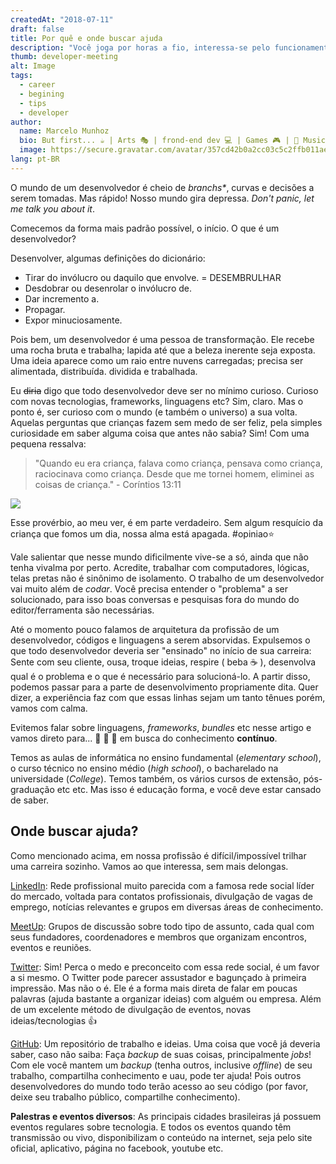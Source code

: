 ```yaml
---
createdAt: "2018-07-11"
draft: false
title: Por quê e onde buscar ajuda
description: "Você joga por horas a fio, interessa-se pelo funcionamento dos sites que admira, é curioso sobre diversos assuntos. Um dia a luz acende em sua cabeça e eis a decisão: Quero ser desenvolvedor. E agora?"
thumb: developer-meeting
alt: Image
tags:
  - career
  - begining
  - tips
  - developer
author:
  name: Marcelo Munhoz
  bio: But first... ☕ | Arts 🎭 | frond-end dev 💻 | Games 🎮 | 🤟 Music 🎧 | Movies 🎥 | Tattoo ☠
  image: https://secure.gravatar.com/avatar/357cd42b0a2cc03c5c2ffb011aec5e8f?s=180
lang: pt-BR
---
```


O mundo de um desenvolvedor é cheio de _branchs\*_, curvas e decisões a serem tomadas. Mas rápido! Nosso mundo gira depressa. _Don't panic, let me talk you about it_.

Comecemos da forma mais padrão possível, o início. O que é um desenvolvedor?

Desenvolver, algumas definições do dicionário:

- Tirar do invólucro ou daquilo que envolve. = DESEMBRULHAR
- Desdobrar ou desenrolar o invólucro de.
- Dar incremento a.
- Propagar.
- Expor minuciosamente.

Pois bem, um desenvolvedor é uma pessoa de transformação. Ele recebe uma rocha bruta e trabalha; lapida até que a beleza inerente seja exposta. Uma ideia aparece como um raio entre nuvens carregadas; precisa ser alimentada, distribuída. dividida e trabalhada.

Eu <del>diria</del> digo que todo desenvolvedor deve ser no mínimo curioso. Curioso com novas tecnologias, frameworks, linguagens etc? Sim, claro. Mas o ponto é, ser curioso com o mundo (e também o universo) a sua volta. Aquelas perguntas que crianças fazem sem medo de ser feliz, pela simples curiosidade em saber alguma coisa que antes não sabia? Sim! Com uma pequena ressalva:

> "Quando eu era criança, falava como criança, pensava como criança, raciocinava como criança. Desde que me tornei homem, eliminei as coisas de criança." - Coríntios 13:11

<img src="https://res.cloudinary.com/marcelo-munhoz/image/upload/c_fill,f_auto,h_380,q_auto,w_1000/kid-curiosity.jpg" class="d-block mt-0 mx-auto mb-4">

Esse provérbio, ao meu ver, é em parte verdadeiro. Sem algum resquício da criança que fomos um dia, nossa alma está apagada. #opiniao:star:

Vale salientar que nesse mundo dificilmente vive-se a só, ainda que não tenha vivalma por perto. Acredite, trabalhar com computadores, lógicas, telas pretas não é sinônimo de isolamento. O trabalho de um desenvolvedor vai muito além de _codar_. Você precisa entender o "problema" a ser solucionado, para isso boas conversas e pesquisas fora do mundo do editor/ferramenta são necessárias.

Até o momento pouco falamos de arquitetura da profissão de um desenvolvedor, códigos e linguagens a serem absorvidas. Expulsemos o que todo desenvolvedor deveria ser "ensinado" no início de sua carreira: Sente com seu cliente, ousa, troque ideias, respire ( beba :coffee: ), desenvolva qual é o problema e o que é necessário para solucioná-lo. A partir disso, podemos passar para a parte de desenvolvimento propriamente dita. Quer dizer, a experiência faz com que essas linhas sejam um tanto tênues porém, vamos com calma.

Evitemos falar sobre linguagens, _frameworks_, _bundles_ etc nesse artigo e vamos direto para... :trumpet: :trumpet: :trumpet: em busca do conhecimento **contínuo**.

Temos as aulas de informática no ensino fundamental (_elementary school_), o curso técnico no ensino médio (_high school_), o bacharelado na universidade (_College_). Temos também, os vários cursos de extensão, pós-graduação etc etc. Mas isso é educação forma, e você deve estar cansado de saber.

## Onde buscar ajuda?

Como mencionado acima, em nossa profissão é difícil/impossível trilhar uma carreira sozinho. Vamos ao que interessa, sem mais delongas.

[LinkedIn](https://www.linkedin.com "LinkedIn"): Rede profissional muito parecida com a famosa rede social líder do mercado, voltada para contatos profissionais, divulgação de vagas de emprego, notícias relevantes e grupos em diversas áreas de conhecimento.

[MeetUp](https://www.meetup.com "MeetUp"): Grupos de discussão sobre todo tipo de assunto, cada qual com seus fundadores, coordenadores e membros que organizam encontros, eventos e reuniões.

[Twitter](https://twitter.com "Twitter"): Sim! Perca o medo e preconceito com essa rede social, é um favor a si mesmo. O Twitter pode parecer assustador e bagunçado à primeira impressão. Mas não o é. Ele é a forma mais direta de falar em poucas palavras (ajuda bastante a organizar ideias) com alguém ou empresa. Além de um excelente método de divulgação de eventos, novas ideias/tecnologias :+1:

[GitHub](https://github.com "GitHub"): Um repositório de trabalho e ideias. Uma coisa que você já deveria saber, caso não saiba: Faça _backup_ de suas coisas, principalmente _jobs_! Com ele você mantem um _backup_ (tenha outros, inclusive _offline_) de seu trabalho, compartilha conhecimento e uau, pode ter ajuda! Pois outros desenvolvedores do mundo todo terão acesso ao seu código (por favor, deixe seu trabalho público, compartilhe conhecimento).

**Palestras e eventos diversos**: As principais cidades brasileiras já possuem eventos regulares sobre tecnologia. E todos os eventos quando têm transmissão ou vivo, disponibilizam o conteúdo na internet, seja pelo site oficial, aplicativo, página no facebook, youtube etc.
